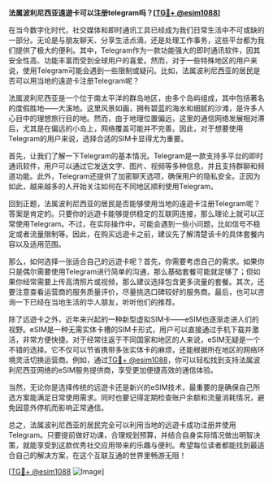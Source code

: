 **法属波利尼西亚遠遊卡可以注册telegram吗？[[TG💪+ @esim1088](https://t.me/s/esim1088)]**

在当今数字化时代，社交媒体和即时通讯工具已经成为我们日常生活中不可或缺的一部分。无论是与朋友聊天、分享生活点滴，还是处理工作事务，这些平台都为我们提供了极大的便利。其中，Telegram作为一款功能强大的即时通讯软件，因其安全性高、功能丰富而受到全球用户的喜爱。然而，对于一些特殊地区的用户来说，使用Telegram可能会遇到一些限制或疑问。比如，法属波利尼西亚的居民是否可以用当地的遠遊卡注册Telegram呢？

法属波利尼西亚是一个位于南太平洋的群岛地区，由多个岛屿组成，其中包括著名的度假胜地——大溪地。这里风景如画，拥有碧蓝的海水和细腻的沙滩，是许多人心目中的理想旅行目的地。然而，由于地理位置偏远，这里的通信网络发展相对滞后，尤其是在偏远的小岛上，网络覆盖可能并不完善。因此，对于想要使用Telegram的用户来说，选择合适的SIM卡显得尤为重要。

首先，让我们了解一下Telegram的基本情况。Telegram是一款支持多平台的即时通讯软件，用户可以通过它发送文字、图片、视频等多种信息，并且支持群聊和频道功能。此外，Telegram还提供了加密聊天选项，确保用户的隐私安全。正因为如此，越来越多的人开始关注如何在不同地区顺利使用Telegram。

回到正题，法属波利尼西亚的居民是否能够使用当地的遠遊卡注册Telegram呢？答案是肯定的。只要你的远遊卡能够提供稳定的互联网连接，那么理论上就可以正常使用Telegram。不过，在实际操作中，可能会遇到一些小问题，比如信号不稳定或者流量限制等。因此，在购买远遊卡之前，建议先了解清楚该卡的具体套餐内容以及适用范围。

那么，如何选择一张适合自己的远遊卡呢？首先，你需要考虑自己的需求。如果你只是偶尔需要使用Telegram进行简单的沟通，那么基础套餐可能就足够了；但如果你经常需要上传高清照片或视频，那么建议选择包含更多流量的套餐。其次，还要注意查看运营商的服务质量评价，尽量挑选口碑较好的服务商。最后，也可以咨询一下已经在当地生活的华人朋友，听听他们的推荐。

除了远遊卡之外，近年来兴起的一种新型虚拟SIM卡——eSIM也逐渐走进人们的视野。eSIM是一种无需实体卡槽的SIM卡形式，用户可以直接通过手机下载并激活，非常方便快捷。对于经常往返于不同国家和地区的人来说，eSIM无疑是一个不错的选择。它不仅可以节省携带多张实体卡的麻烦，还能根据所在地区的网络环境灵活切换运营商。例如，通过[TG💪+ @esim1088](https://t.me/s/esim1088)，你可以轻松找到支持法属波利尼西亚网络的eSIM服务提供商，享受更加便捷高效的通信体验。

当然，无论你是选择传统的远遊卡还是新兴的eSIM技术，最重要的是确保自己所选方案能满足日常使用需求。同时也要记得定期检查账户余额和流量消耗情况，避免因意外停机而影响正常通信。

总之，法属波利尼西亚的居民完全可以利用当地的远遊卡成功注册并使用Telegram。只要提前做好功课，合理规划预算，并结合自身实际情况做出明智决策，就能享受到这款优秀社交应用带来的乐趣与便利。希望每位读者都能找到最适合自己的解决方案，在这个互联互通的世界里畅游无阻！

[[TG💪+ @esim1088](https://t.me/s/esim1088) ![Image](https://i.postimg.cc/4NQfJmqS/Snipaste-2025-05-13-00-14-12.png)]